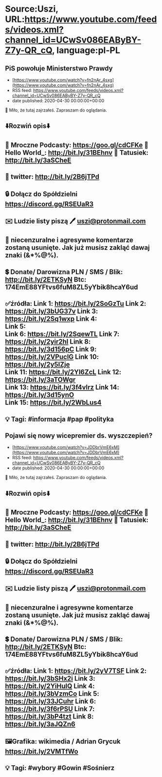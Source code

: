 # Source:Uszi, URL:https://www.youtube.com/feeds/videos.xml?channel_id=UCwSv086EAByBY-Z7y-QR_cQ, language:pl-PL

## PiS powołuje Ministerstwo Prawdy
 - [https://www.youtube.com/watch?v=fn2nAr_4sxg](https://www.youtube.com/watch?v=fn2nAr_4sxg)
 - RSS feed: https://www.youtube.com/feeds/videos.xml?channel_id=UCwSv086EAByBY-Z7y-QR_cQ
 - date published: 2020-04-30 00:00:00+00:00

🤪 Miło, że tutaj zajrzałeś.  Zapraszam do oglądania.

⬇️Rozwiń opis⬇️
------------------------------------------------------------
👀 Mroczne Podcasty: https://goo.gl/cdCFKe
👀 Hello World_: http://bit.ly/31BEhnv
👀 Tatusiek: http://bit.ly/3aSCheE
------------------------------------------------------------
👀 twitter: http://bit.ly/2B6jTPd
------------------------------------------------------------
🔒 Dołącz do Spółdzielni
https://discord.gg/RSEUaR3
------------------------------------------------------------
✉️ Ludzie listy piszą 
🖊️ uszi@protonmail.com
------------------------------------------------------------
👺 niecenzuralne i agresywne komentarze zostaną usunięte.  Jak już musisz zakląć dawaj znaki (&*%@%).
------------------------------------------------------------
💲 Donate/ Darowizna
PLN / SMS / Blik: http://bit.ly/2ETKSyN
Btc: 174EmE88YFtvs6fuM8ZL5yYbik8hcaY6ud
------------------------------------------------------------
✅źródła:
Link 1:                   https://bit.ly/2SoGzTu
Link 2:                   https://bit.ly/3bUG37v
Link 3:                   https://bit.ly/2Sq1wxp
Link 4:                   
Link 5:                   
Link 6:                   https://bit.ly/2SqewTL
Link 7:                   https://bit.ly/2yir2hl
Link 8:                   https://bit.ly/3d156pC
Link 9:                   https://bit.ly/2VPuclG
Link 10:                 https://bit.ly/2y5IZje   
Link 11:                 https://bit.ly/2Yl6ZcL
Link 12:                 https://bit.ly/3aTOWgr  
Link 13:                 https://bit.ly/3f4vIrz 
Link 14:                 https://bit.ly/3d15ynO  
Link 15:                 https://bit.ly/2WbLus4 
---------------------------------------------------------------
💡 Tagi: #informacja #pap #polityka
--------------------------------------------------------------

## Pojawi się nowy wicepremier ds. wyszczepień?
 - [https://www.youtube.com/watch?v=JDDbrVmE6xM](https://www.youtube.com/watch?v=JDDbrVmE6xM)
 - RSS feed: https://www.youtube.com/feeds/videos.xml?channel_id=UCwSv086EAByBY-Z7y-QR_cQ
 - date published: 2020-04-30 00:00:00+00:00

🤪 Miło, że tutaj zajrzałeś.  Zapraszam do oglądania.

⬇️Rozwiń opis⬇️
------------------------------------------------------------
👀 Mroczne Podcasty: https://goo.gl/cdCFKe
👀 Hello World_: http://bit.ly/31BEhnv
👀 Tatusiek: http://bit.ly/3aSCheE
------------------------------------------------------------
👀 twitter: http://bit.ly/2B6jTPd
------------------------------------------------------------
🔒 Dołącz do Spółdzielni
https://discord.gg/RSEUaR3
------------------------------------------------------------
✉️ Ludzie listy piszą 
🖊️ uszi@protonmail.com
------------------------------------------------------------
👺 niecenzuralne i agresywne komentarze zostaną usunięte.  Jak już musisz zakląć dawaj znaki (&*%@%).
------------------------------------------------------------
💲 Donate/ Darowizna
PLN / SMS / Blik: http://bit.ly/2ETKSyN
Btc: 174EmE88YFtvs6fuM8ZL5yYbik8hcaY6ud
------------------------------------------------------------
✅źródła:
Link 1:                   https://bit.ly/2yV7TSF
Link 2:                   https://bit.ly/3bSHx2i
Link 3:                   https://bit.ly/2YiHuIQ
Link 4:                   https://bit.ly/3bVzmCo
Link 5:                   https://bit.ly/33JCuhr
Link 6:                   https://bit.ly/3f6rPSU
Link 7:                   https://bit.ly/3bP4tzt
Link 8:                   https://bit.ly/3aJQZn6
---------------------------------------------------------------
🖼Grafika: 
wikimedia / Adrian Grycuk
https://bit.ly/2VMTfWo
-------------------------------------------------------------
💡 Tagi: #wybory #Gowin #Sośnierz
--------------------------------------------------------------

